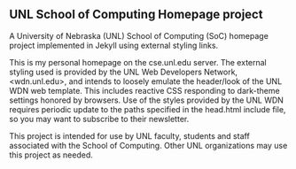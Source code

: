 ## UNL School of Computing Homepage project
A University of Nebraska (UNL) 
School of Computing (SoC) homepage project implemented in Jekyll using external styling links.

This is my personal homepage on the cse.unl.edu server.
The external styling used is provided by the UNL Web Developers Network, <wdn.unl.edu>, and
intends to loosely emulate the header/look of the UNL WDN web template. 
This includes reactive CSS responding to
dark-theme settings honored by browsers. Use of the styles provided by the UNL WDN
requires periodic update to the paths specified in the head.html include file,
so you may want to subscribe to their newsletter.

This project is intended for use by UNL faculty, students and staff associated
with the School of Computing. Other UNL organizations may use this project as needed.

